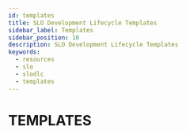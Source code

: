 ```yaml
---
id: templates
title: SLO Development Lifecycle Templates
sidebar_label: Templates
sidebar_position: 10
description: SLO Development Lifecycle Templates
keywords:
  - resources
  - slo
  - slodlc
  - templates
---
```

# TEMPLATES

